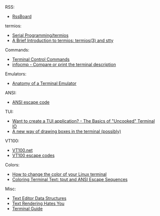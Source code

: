 RSS:
- [RssBoard](https://www.rssboard.org/)

termios:
- [Serial Programming/termios](https://en.wikibooks.org/wiki/Serial_Programming/termios)
- [A Brief Introduction to termios: termios(3) and stty](https://blog.nelhage.com/2009/12/a-brief-introduction-to-termios-termios3-and-stty/)

Commands:
- [Terminal Control Commands](https://linux.die.net/abs-guide/terminalccmds.html)
- [infocmp - Compare or print the terminal description](https://www.ibm.com/docs/en/zos/2.4.0?topic=descriptions-infocmp-compare-print-terminal-description)

Emulators:
- [Anatomy of a Terminal Emulator](https://poor.dev/blog/terminal-anatomy/)

ANSI:
- [ANSI escape code](https://en.wikipedia.org/wiki/ANSI_escape_code#Colors)

TUI:
- [Want to create a TUI application? - The Basics of "Uncooked" Terminal IO](https://zig.news/lhp/want-to-create-a-tui-application-the-basics-of-uncooked-terminal-io-17gm)
- [A new way of drawing boxes in the terminal (possibly)](https://www.willmcgugan.com/blog/tech/post/ceo-just-wants-to-draw-boxes/)

VT100:
- [VT100.net](https://vt100.net/)
- [VT100 escape codes](https://espterm.github.io/docs/VT100%20escape%20codes.html)

Colors:
- [How to change the color of your Linux terminal](https://opensource.com/article/19/9/linux-terminal-colors)
- [Coloring Terminal Text: tput and ANSI Escape Sequences](https://www.codequoi.com/en/coloring-terminal-text-tput-and-ansi-escape-sequences/)

Misc:
- [Text Editor Data Structures](https://cdacamar.github.io/data%20structures/algorithms/benchmarking/text%20editors/c++/editor-data-structures/?utm_source=programmingdigest&utm_medium&utm_campaign=1663)
- [Text Rendering Hates You](https://faultlore.com/blah/text-hates-you/)
- [Terminal Guide](https://terminalguide.namepad.de/)

